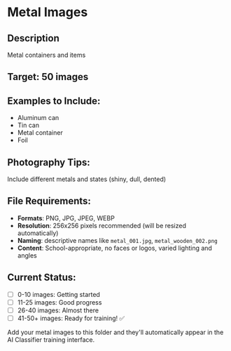 # Metal Images

## Description
Metal containers and items

## Target: 50 images

## Examples to Include:
- Aluminum can
- Tin can
- Metal container
- Foil

## Photography Tips:
Include different metals and states (shiny, dull, dented)

## File Requirements:
- **Formats**: PNG, JPG, JPEG, WEBP
- **Resolution**: 256x256 pixels recommended (will be resized automatically)
- **Naming**: descriptive names like `metal_001.jpg`, `metal_wooden_002.png`
- **Content**: School-appropriate, no faces or logos, varied lighting and angles

## Current Status:
- [ ] 0-10 images: Getting started
- [ ] 11-25 images: Good progress  
- [ ] 26-40 images: Almost there
- [ ] 41-50+ images: Ready for training! ✅

Add your metal images to this folder and they'll automatically appear in the AI Classifier training interface.

